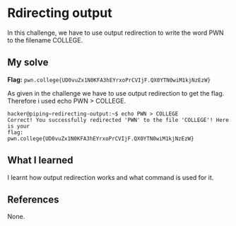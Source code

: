 # Rdirecting output

In this challenge, we have to use output redirection to write the word PWN to the filename COLLEGE.

## My solve
**Flag:** `pwn.college{UD0vuZx1N0KFA3hEYrxoPrCVIjF.QX0YTN0wiM1kjNzEzW}`

As given in the challenge we have to use output redirection to get the flag. Therefore i used echo PWN > COLLEGE.

```
hacker@piping~redirecting-output:~$ echo PWN > COLLEGE
Correct! You successfully redirected 'PWN' to the file 'COLLEGE'! Here is your 
flag:
pwn.college{UD0vuZx1N0KFA3hEYrxoPrCVIjF.QX0YTN0wiM1kjNzEzW}
```

## What I learned

I learnt how output redirection works and what command is used for it.

## References 
None.

